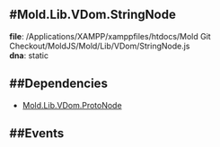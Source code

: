 
#Mold.Lib.VDom.StringNode
---------------------------------------

__file__: /Applications/XAMPP/xamppfiles/htdocs/Mold Git Checkout/MoldJS/Mold/Lib/VDom/StringNode.js  
__dna__: static  


	






##Dependencies
--------------

* [Mold.Lib.VDom.ProtoNode](../../../Mold/Lib/VDom/ProtoNode.md) 


##Events
--------------






 

 


 



		

